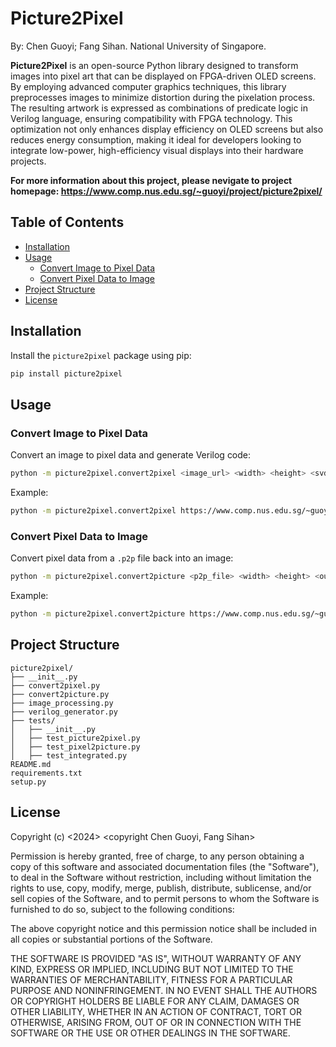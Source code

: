 # Picture2Pixel

By: Chen Guoyi; Fang Sihan. National University of Singapore.

**Picture2Pixel** is an open-source Python library designed to transform images into pixel art that can be displayed on FPGA-driven OLED screens. By employing advanced computer graphics techniques, this library preprocesses images to minimize distortion during the pixelation process. The resulting artwork is expressed as combinations of predicate logic in Verilog language, ensuring compatibility with FPGA technology. This optimization not only enhances display efficiency on OLED screens but also reduces energy consumption, making it ideal for developers looking to integrate low-power, high-efficiency visual displays into their hardware projects.

**For more information about this project, please nevigate to project homepage: https://www.comp.nus.edu.sg/~guoyi/project/picture2pixel/**

## Table of Contents

- [Installation](#installation)
- [Usage](#usage)
  - [Convert Image to Pixel Data](#convert-image-to-pixel-data)
  - [Convert Pixel Data to Image](#convert-pixel-data-to-image)
- [Project Structure](#project-structure)
- [License](#license)

## Installation

Install the `picture2pixel` package using pip:

```bash
pip install picture2pixel
```

## Usage

### Convert Image to Pixel Data

Convert an image to pixel data and generate Verilog code:

```bash
python -m picture2pixel.convert2pixel <image_url> <width> <height> <svd_r> <output_dir>
```

Example:

```bash
python -m picture2pixel.convert2pixel https://www.comp.nus.edu.sg/~guoyi/project/picture2pixel/default.png 96 64 20 output_directory
```

### Convert Pixel Data to Image

Convert pixel data from a `.p2p` file back into an image:

```bash
python -m picture2pixel.convert2picture <p2p_file> <width> <height> <output_dir>
```

Example:

```bash
python -m picture2pixel.convert2picture https://www.comp.nus.edu.sg/~guoyi/project/picture2pixel/default.p2p 96 64 output_directory
```

## Project Structure

```plaintext
picture2pixel/
├── __init__.py
├── convert2pixel.py
├── convert2picture.py
├── image_processing.py
├── verilog_generator.py
├── tests/
│   ├── __init__.py
│   ├── test_picture2pixel.py
│   ├── test_pixel2picture.py
│   ├── test_integrated.py
README.md
requirements.txt
setup.py
```

## License

Copyright (c) <2024> <copyright Chen Guoyi, Fang Sihan>

Permission is hereby granted, free of charge, to any person obtaining a copy of this software and associated documentation files (the "Software"), to deal in the Software without restriction, including without limitation the rights to use, copy, modify, merge, publish, distribute, sublicense, and/or sell copies of the Software, and to permit persons to whom the Software is furnished to do so, subject to the following conditions:

The above copyright notice and this permission notice shall be included in all copies or substantial portions of the Software.

THE SOFTWARE IS PROVIDED "AS IS", WITHOUT WARRANTY OF ANY KIND, EXPRESS OR IMPLIED, INCLUDING BUT NOT LIMITED TO THE WARRANTIES OF MERCHANTABILITY, FITNESS FOR A PARTICULAR PURPOSE AND NONINFRINGEMENT. IN NO EVENT SHALL THE AUTHORS OR COPYRIGHT HOLDERS BE LIABLE FOR ANY CLAIM, DAMAGES OR OTHER LIABILITY, WHETHER IN AN ACTION OF CONTRACT, TORT OR OTHERWISE, ARISING FROM, OUT OF OR IN CONNECTION WITH THE SOFTWARE OR THE USE OR OTHER DEALINGS IN THE SOFTWARE.
